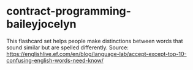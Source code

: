 # contract-programming-baileyjocelyn
This flashcard set helps people make distinctions between words that sound similar but are spelled differently. 
Source: https://englishlive.ef.com/en/blog/language-lab/accept-except-top-10-confusing-english-words-need-know/